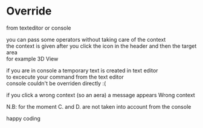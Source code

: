 # Override
from texteditor or console  

you can pass some operators without taking care of the context  
the context is given after you click the icon in the header and then the target area  
for example 3D View  

if you are in console a temporary text is created in text editor  
to excecute your command from the text editor  
console couldn't be overriden directly :(   

if you click a wrong context (so an aera)
a message appears Wrong context

N.B: for the moment C. and D. are not taken into account from the console


happy coding
